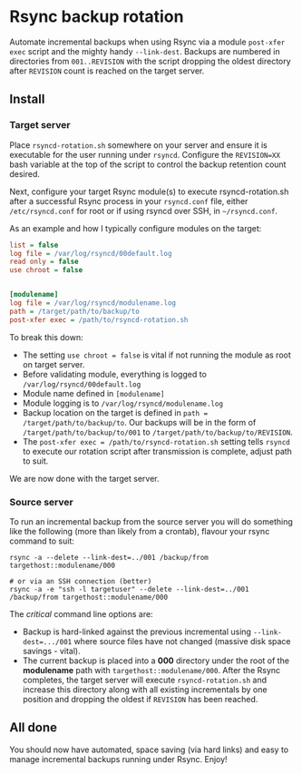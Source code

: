 # Rsync backup rotation
Automate incremental backups when using Rsync via a module `post-xfer exec` script and the mighty handy `--link-dest`. Backups are numbered in directories from `001..REVISION` with the script dropping the oldest directory after `REVISION` count is reached on the target server.

## Install

### Target server
Place `rsyncd-rotation.sh` somewhere on your server and ensure it is executable for the user running under `rsyncd`. Configure the `REVISION=XX` bash variable at the top of the script to control the backup retention count desired.

Next, configure your target Rsync module(s) to execute rsyncd-rotation.sh after a successful Rsync process in your `rsyncd.conf` file, either `/etc/rsyncd.conf` for root or if using rsyncd over SSH, in `~/rsyncd.conf`.

As an example and how I typically configure modules on the target:

```ini
list = false
log file = /var/log/rsyncd/00default.log
read only = false
use chroot = false


[modulename]
log file = /var/log/rsyncd/modulename.log
path = /target/path/to/backup/to
post-xfer exec = /path/to/rsyncd-rotation.sh
```

To break this down:
- The setting `use chroot = false` is vital if not running the module as root on target server.
- Before validating module, everything is logged to `/var/log/rsyncd/00default.log`
- Module name defined in `[modulename]`
- Module logging is to `/var/log/rsyncd/modulename.log`
- Backup location on the target is defined in `path = /target/path/to/backup/to`. Our backups will be in the form of `/target/path/to/backup/to/001` to `/target/path/to/backup/to/REVISION`.
- The `post-xfer exec = /path/to/rsyncd-rotation.sh` setting tells `rsyncd` to execute our rotation script after transmission is complete, adjust path to suit.

We are now done with the target server.

### Source server
To run an incremental backup from the source server you will do something like the following (more than likely from a crontab), flavour your rsync command to suit:

```shell
rsync -a --delete --link-dest=../001 /backup/from targethost::modulename/000

# or via an SSH connection (better)
rsync -a -e "ssh -l targetuser" --delete --link-dest=../001 /backup/from targethost::modulename/000
```
The *critical* command line options are:
- Backup is hard-linked against the previous incremental using `--link-dest=.../001` where source files have not changed (massive disk space savings - vital).
- The current backup is placed into a **000** directory under the root of the **modulename** path with `targethost::modulename/000`. After the Rsync completes, the target server will execute `rsyncd-rotation.sh` and increase this directory along with all existing incrementals by one position and dropping the oldest if `REVISION` has been reached.

## All done
You should now have automated, space saving (via hard links) and easy to manage incremental backups running under Rsync. Enjoy!
